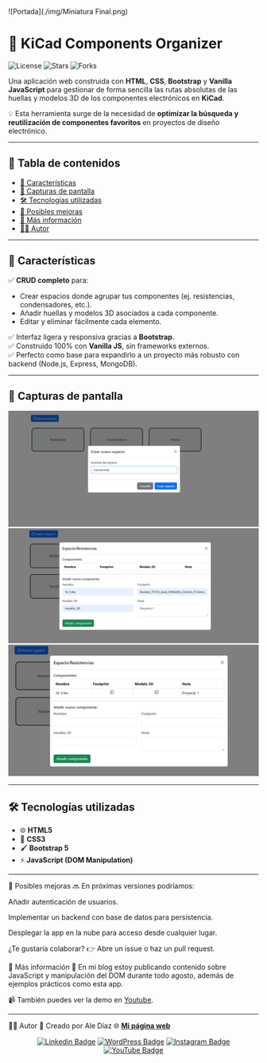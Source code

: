 ![Portada](./img/Miniatura Final.png) 

# 📂 KiCad Components Organizer

![License](https://img.shields.io/badge/license-MIT-green.svg) ![Stars](https://img.shields.io/github/stars/alediaz-xyz/CRUD_KiCaD?style=social) ![Forks](https://img.shields.io/github/forks/alediaz-xyz/CRUD_KiCaD?style=social)

Una aplicación web construida con **HTML**, **CSS**, **Bootstrap** y **Vanilla JavaScript** para gestionar de forma sencilla las rutas absolutas de las huellas y modelos 3D de los componentes electrónicos en **KiCad**.  

💡 Esta herramienta surge de la necesidad de **optimizar la búsqueda y reutilización de componentes favoritos** en proyectos de diseño electrónico.

---

## 📑 Tabla de contenidos

- [🚀 Características](#-características)
- [📸 Capturas de pantalla](#-capturas-de-pantalla)
- [🛠️ Tecnologías utilizadas](#️-tecnologías-utilizadas)
- [🌱 Posibles mejoras](#-posibles-mejoras)
- [📖 Más información](#-más-información)
- [👨‍💻 Autor](#-autor)

---

## 🚀 Características

✅ **CRUD completo** para:  
- Crear espacios donde agrupar tus componentes (ej. resistencias, condensadores, etc.).  
- Añadir huellas y modelos 3D asociados a cada componente.  
- Editar y eliminar fácilmente cada elemento.  

✅ Interfaz ligera y responsiva gracias a **Bootstrap**.  
✅ Construido 100% con **Vanilla JS**, sin frameworks externos.  
✅ Perfecto como base para expandirlo a un proyecto más robusto con backend (Node.js, Express, MongoDB).  

---

## 📸 Capturas de pantalla

![Captura 1](./img/Captura_1.png)  
![Captura 2](./img/Captura_2.png)
![Captura 3](./img/Captura_3.png)  

---

## 🛠️ Tecnologías utilizadas

- 🌐 **HTML5**  
- 🎨 **CSS3**  
- 🖌️ **Bootstrap 5**  
- ⚡ **JavaScript (DOM Manipulation)**  

---


🌱 Posibles mejoras
🔜 En próximas versiones podríamos:

Añadir autenticación de usuarios.

Implementar un backend con base de datos para persistencia.

Desplegar la app en la nube para acceso desde cualquier lugar.

¿Te gustaría colaborar? 👉 Abre un issue o haz un pull request.

📖 Más información
📄 En mi blog estoy publicando contenido sobre JavaScript y manipulación del DOM durante todo agosto, además de ejemplos prácticos como esta app.

📹 También puedes ver la demo en [Youtube](https://youtu.be/WDjYXBhGdLg).

---

👨‍💻 Autor
👋 Creado por Ale Díaz
🌐 **[Mi página web](https://alediaz.xyz/)**
<div align= "center">

[![Linkedin Badge](https://img.shields.io/badge/-LinkedIn-0e76a8?style=flat-square&logo=Linkedin&logoColor=white)](https://linkedin.com/in/alejandro-díaz-sastre-0b0a3b213)
[![WordPress Badge](https://img.shields.io/badge/WordPress-3b5998?style=flat-square&logo=Wordpress&logoColor=white)](https://alediaz.xyz/)
[![Instagram Badge](https://img.shields.io/badge/-Instagram-E4405F?style=flat-square&logo=Instagram&logoColor=white)](https://instagram.com/alediaz.xyz)
[![YouTube Badge](https://img.shields.io/badge/-YouTube-FF0000?style=flat-square&logo=Youtube&logoColor=white)](https://youtube.com/@alediaz-xyz?si=k1imkM3px6Ww05mn)
</div>

